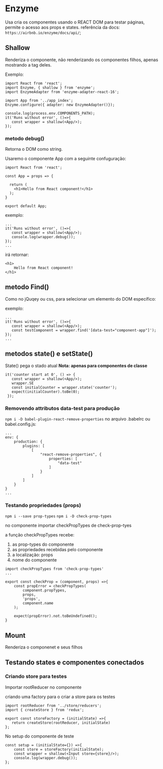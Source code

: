 # Enzyme

Usa cria os componentes usando o REACT DOM para testar páginas, permite o acesso aos props e states.
referência da docs: `https://airbnb.io/enzyme/docs/api/`;

##  Shallow
Renderiza o componente, não renderizando os componentes filhos, apenas mostrando a tag deles.

Exemplo:

````
import React from 'react';
import Enzyme, { shallow } from 'enzyme';
import EnzymeAdapter from 'enzyme-adapter-react-16';

import App from '../app_index';
Enzyme.configure({ adapter: new EnzymeAdapter()});

console.log(process.env.COMPONENTS_PATH);
it('Runs without error', ()=>{
   const wrapper = shallow(<App/>);
});
````

### metodo debug()
Retorna o DOM como string.

Usaremo o componente App com a seguinte confuguração:

````
import React from 'react';

const App = props => {
  
  return (
    <h1>Hello from React component!</h1>
  );
}

export default App;
````

exemplo:

````
...
it('Runs without error', ()=>{
   const wrapper = shallow(<App/>);
   console.log(wrapper.debug());
});
...
````

irá retornar:
````
<h1>
    Hello from React component!
</h1>
````

## metodo Find()
Como no jQuqey ou css, para selecionar um elemento do DOM específico:

exemplo:

````
...
it('Runs without error', ()=>{
   const wrapper = shallow(<App/>);
   const testComponent = wrapper.find('[data-test="component-app"]');
});
...
````

## metodos state() e setState()
State() pega o stado atual
**Nota: apenas para componentes de classe**
````
it('counter start at 0', () => {
   const wrapper = shallow(<App/>);
   wrapper.SE
   const initialCounter = wrapper.state('counter');
   expect(initialCounter).toBe(0);
 });  
````


### Removendo attributos data-test para produção

`npm i -D babel-plugin-react-remove-properties`
no arquivo .babelrc ou babel.config.js:

````
...
env: {
    production: {
        plugins: [
            [
                "react-remove-properties", {
                    properties: [
                        "data-test"
                    ]
                }
            ]
        ]
    }
}
...
````

### Testando propriedades (props)
`npm i --save prop-types`
`npm i -D check-prop-types`

no componente importar checkPropTypes de check-prop-tyes

a função checkPropTypes recebe:
1. as prop-types do componente
2. as propriedades recebidas pelo componente
3. a localização: props
4. nome do componente


````
import checkPropTypes from 'check-prop-types'
...

export const checkProp = (component, props) =>{
    const propError = checkPropTypes(
        component.propTypes, 
        props,
        'props',
        component.name
    );
    
    expect(propError).not.toBeUndefined();
}
````

## Mount 
Renderiza o componenet e seus filhos


## Testando states e componentes conectados

### Criando store para testes
Importar rootReducer no componente

criando uma factory para o criar a store para os testes

````
import rootReducer from '../store/reducers';
import { createStore } from 'redux';

export const storeFactory = (initialState) =>{
   return createStore(rootReducer, initialState)
};
````

No setup do componente de teste

````
const setup = (initialState={}) =>{
    const store = storeFactory(initialState);
    const wrapper = shallow(<Input store={store}/>);
    console.log(wrapper.debug());
};
````

